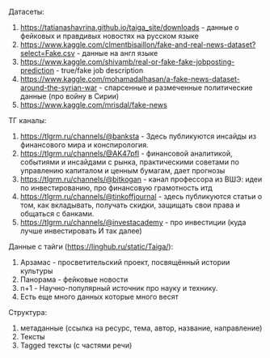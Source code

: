 Датасеты:

1. https://tatianashavrina.github.io/taiga_site/downloads - данные о фейковых и правдивых новостях на русском языке
2. https://www.kaggle.com/clmentbisaillon/fake-and-real-news-dataset?select=Fake.csv - данные на англ языке
3. https://www.kaggle.com/shivamb/real-or-fake-fake-jobposting-prediction - true/fake job description
4. https://www.kaggle.com/mohamadalhasan/a-fake-news-dataset-around-the-syrian-war - спарсенные и размеченные политические данные (про войну в Сирии)
5. https://www.kaggle.com/mrisdal/fake-news 

ТГ каналы:

1. https://tlgrm.ru/channels/@banksta -  Здесь публикуются инсайды из финансового мира и конспирология. 
2. https://tlgrm.ru/channels/@AK47pfl - финансовой аналитикой, событиями и инсайдами с рынка, практическими советами по управлению капиталом и ценным бумагам, дает прогнозы
3. https://tlgrm.ru/channels/@bitkogan - канал профессора из ВШЭ: идеи по инвестированию, про финансовую грамотность итд
4. https://tlgrm.ru/channels/@tinkoffjournal - здесь публикуются статьи о том, как вкладывать, получать скидки, защищать свои права и общаться с банками.
5. https://tlgrm.ru/channels/@investacademy - про инвестиции (куда лучше инвестировать И так далее)

Данные с тайги (https://linghub.ru/static/Taiga/):
1. Арзамас - просветительский проект, посвящённый истории культуры
2. Панорама - фейковые новости
3. n+1 - Научно-популярный источник про науку и технику.
4. Есть еще много данных которые много весят

Структура:
1. метаданные (ссылка на ресурс, тема, автор, название, направление)
2. Тексты
3. Tagged тексты (с частями речи)

